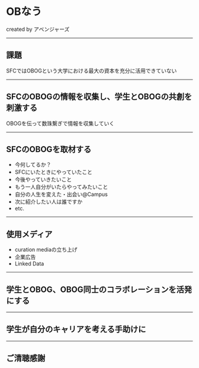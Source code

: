 # OBなう

created by アベンジャーズ

---

## 課題

SFCではOBOGという大学における最大の資本を充分に活用できていない

---

## SFCのOBOGの情報を収集し、学生とOBOGの共創を刺激する

OBOGを伝って数珠繋ぎで情報を収集していく

---

## SFCのOBOGを取材する

* 今何してるか？
* SFCにいたときにやっていたこと
* 今後やっていきたいこと
* もう一人自分がいたらやってみたいこと
* 自分の人生を変えた・出会い@Campus
* 次に紹介したい人は誰ですか
* etc.

---

## 使用メディア

* curation mediaの立ち上げ
* 企業広告
* Linked Data

---

## 学生とOBOG、OBOG同士のコラボレーションを活発にする

---

## 学生が自分のキャリアを考える手助けに

---

## ご清聴感謝
